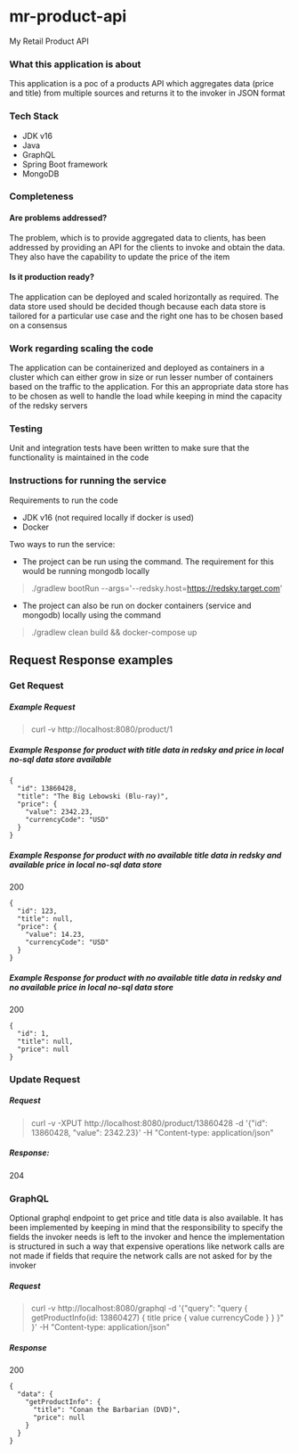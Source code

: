 # mr-product-api
My Retail Product API

### What this application is about
This application is a poc of a products API which aggregates data (price and title) from multiple sources and returns it to the invoker in JSON format

### Tech Stack
- JDK v16
- Java
- GraphQL
- Spring Boot framework
- MongoDB

### Completeness
#### Are problems addressed?
The problem, which is to provide aggregated data to clients, has been addressed by providing an API for the clients to invoke and obtain the data.
They also have the capability to update the price of the item

#### Is it production ready?
The application can be deployed and scaled horizontally as required. The data store used should be decided though because each data store is
tailored for a particular use case and the right one has to be chosen based on a consensus

### Work regarding scaling the code
The application can be containerized and deployed as containers in a cluster which can either grow
in size or run lesser number of containers based on the traffic to the application. For this an appropriate data store has to be
chosen as well to handle the load while keeping in mind the capacity of the redsky servers

### Testing
Unit and integration tests have been written to make sure that the functionality is maintained in the code

### Instructions for running the service
Requirements to run the code
- JDK v16 (not required locally if docker is used)
- Docker

Two ways to run the service:
- The project can be run using the command. The requirement for this would be running mongodb locally
>./gradlew bootRun --args='--redsky.host=https://redsky.target.com'

- The project can also be run on docker containers (service and mongodb) locally using the command
>./gradlew clean build && docker-compose up

## Request Response examples
### Get Request
##### Example Request
>curl -v http://localhost:8080/product/1
##### Example Response for product with title data in redsky and price in local no-sql data store available
```
{
  "id": 13860428,
  "title": "The Big Lebowski (Blu-ray)",
  "price": {
    "value": 2342.23,
    "currencyCode": "USD"
  }
}
```
##### Example Response for product with no available title data in redsky and available price in local no-sql data store
200
```
{
  "id": 123,
  "title": null,
  "price": {
    "value": 14.23,
    "currencyCode": "USD"
  }
}
```
##### Example Response for product with no available title data in redsky and no available price in local no-sql data store
200
```
{
  "id": 1,
  "title": null,
  "price": null
}
```

### Update Request
##### Request
>curl -v -XPUT http://localhost:8080/product/13860428 -d '{"id": 13860428, "value": 2342.23}' -H "Content-type: application/json"
##### Response:
204

### GraphQL
Optional graphql endpoint to get price and title data is also available. It has been implemented by keeping in mind that the responsibility to specify the fields the invoker needs is left to the invoker and hence the implementation is structured in such a way that expensive operations like network calls are not made if fields that require the network calls are not asked for by the invoker 
##### Request
>curl -v http://localhost:8080/graphql -d '{"query": "query { getProductInfo(id: 13860427) { title price { value currencyCode } } }" }' -H "Content-type: application/json"
##### Response
200
```
{
  "data": {
    "getProductInfo": {
      "title": "Conan the Barbarian (DVD)",
      "price": null
    }
  }
}
```
